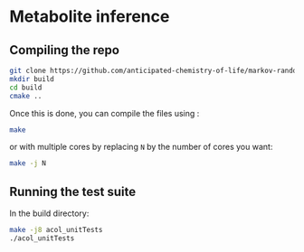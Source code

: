 # Metabolite inference

## Compiling the repo

```bash
git clone https://github.com/anticipated-chemistry-of-life/markov-random-field
mkdir build
cd build
cmake ..
```

Once this is done, you can compile the files using :

```bash
make
```

or with multiple cores by replacing `N` by the number of cores you want:

```bash
make -j N
```

## Running the test suite

In the build directory:

```bash
make -j8 acol_unitTests
./acol_unitTests
```
